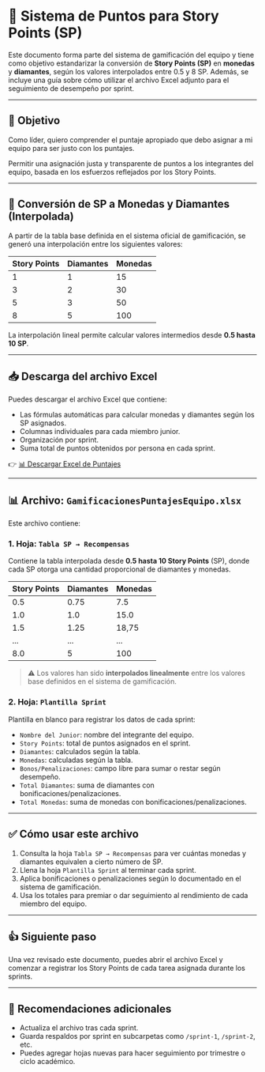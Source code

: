 # 📘 Sistema de Puntos para Story Points (SP)

Este documento forma parte del sistema de gamificación del equipo y tiene como objetivo estandarizar la conversión de **Story Points (SP)** en **monedas** y **diamantes**, según los valores interpolados entre 0.5 y 8 SP. Además, se incluye una guía sobre cómo utilizar el archivo Excel adjunto para el seguimiento de desempeño por sprint.

---

## 🎯 Objetivo

Como líder, quiero comprender el puntaje apropiado que debo asignar a mi equipo para ser justo con los puntajes.

Permitir una asignación justa y transparente de puntos a los integrantes del equipo, basada en los esfuerzos reflejados por los Story Points.

---
## 🔢 Conversión de SP a Monedas y Diamantes (Interpolada)

A partir de la tabla base definida en el sistema oficial de gamificación, se generó una interpolación entre los siguientes valores:

| Story Points | Diamantes | Monedas |
|--------------|-----------|---------|
| 1            | 1         | 15      |
| 3            | 2         | 30      |
| 5            | 3         | 50      |
| 8            | 5         | 100     |

La interpolación lineal permite calcular valores intermedios desde **0.5 hasta 10 SP**.

---

## 📥 Descarga del archivo Excel

Puedes descargar el archivo Excel que contiene:
- Las fórmulas automáticas para calcular monedas y diamantes según los SP asignados.
- Columnas individuales para cada miembro junior.
- Organización por sprint.
- Suma total de puntos obtenidos por persona en cada sprint.

👉 [📊 Descargar Excel de Puntajes](./EvaluacionLeadsAJuniors.xlsx)

---

## 📊 Archivo: `GamificacionesPuntajesEquipo.xlsx`

Este archivo contiene:

### 1. **Hoja: `Tabla SP → Recompensas`**
Contiene la tabla interpolada desde **0.5 hasta 10 Story Points** (SP), donde cada SP otorga una cantidad proporcional de diamantes y monedas.

| Story Points | Diamantes | Monedas |
|--------------|-----------|---------|
| 0.5          | 0.75       | 7.5     |
| 1.0          | 1.0       | 15.0    |
| 1.5          | 1.25      | 18,75    |
| ...          | ...       | ...     |
| 8.0         | 5     | 100  |

> ⚠️ Los valores han sido **interpolados linealmente** entre los valores base definidos en el sistema de gamificación.

### 2. **Hoja: `Plantilla Sprint`**
Plantilla en blanco para registrar los datos de cada sprint:

- `Nombre del Junior`: nombre del integrante del equipo.
- `Story Points`: total de puntos asignados en el sprint.
- `Diamantes`: calculados según la tabla.
- `Monedas`: calculadas según la tabla.
- `Bonos/Penalizaciones`: campo libre para sumar o restar según desempeño.
- `Total Diamantes`: suma de diamantes con bonificaciones/penalizaciones.
- `Total Monedas`: suma de monedas con bonificaciones/penalizaciones.

---

## ✅ Cómo usar este archivo

1. Consulta la hoja `Tabla SP → Recompensas` para ver cuántas monedas y diamantes equivalen a cierto número de SP.
2. Llena la hoja `Plantilla Sprint` al terminar cada sprint.
3. Aplica bonificaciones o penalizaciones según lo documentado en el sistema de gamificación.
4. Usa los totales para premiar o dar seguimiento al rendimiento de cada miembro del equipo.

---
## 👍 Siguiente paso

Una vez revisado este documento, puedes abrir el archivo Excel y comenzar a registrar los Story Points de cada tarea asignada durante los sprints.

---

## 📎 Recomendaciones adicionales
- Actualiza el archivo tras cada sprint.
- Guarda respaldos por sprint en subcarpetas como `/sprint-1`, `/sprint-2`, etc.
- Puedes agregar hojas nuevas para hacer seguimiento por trimestre o ciclo académico.



